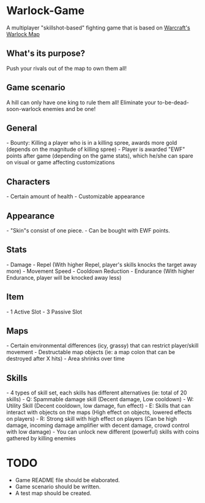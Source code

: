 Warlock-Game
============

A multiplayer "skillshot-based" fighting game that is based on <a href="http://www.hiveworkshop.com/forums/maps-564/warlock-1-00b-92687/" target="_blank">Warcraft's Warlock Map</a>

<h2>What's its purpose?</h2>

Push your rivals out of the map to own them all!

<h2>Game scenario</h2>
A hill can only have one king to rule them all! Eliminate your to-be-dead-soon-warlock enemies and be one!

<h2>General</h2>
- Bounty: Killing a player who is in a killing spree, awards more gold (depends on the magnitude of killing spree)
- Player is awarded "EWF" points after game (depending on the game stats), which he/she can spare on visual or game affecting customizations

<h2>Characters</h2>
- Certain amount of health
- Customizable appearance

<h2>Appearance</h2>
- "Skin"s consist of one piece. 
- Can be bought with EWF points.

<h2>Stats</h2>
- Damage
- Repel (With higher Repel, player's skills knocks the target away more)
- Movement Speed
- Cooldown Reduction
- Endurance (With higher Endurance, player will be knocked away less)

<h2>Item</h2>
- 1 Active Slot
- 3 Passive Slot

<h2>Maps</h2>
- Certain environmental differences (icy, grassy) that can restrict player/skill movement
- Destructable map objects (ie: a map colon that can be destroyed after X hits)
- Area shrinks over time

<h2>Skills</h2>
- 4 types of skill set, each skills has different alternatives (ie: total of 20 skills)
    - Q: Spammable damage skill (Decent damage, Low cooldown)
    - W: Utility Skill (Decent cooldown, low damage, fun effect)
    - E: Skills that can interact with objects on the maps (High effect on objects, lowered effects on players)
    - R: Strong skill with high effect on players (Can be high damage, incoming damage amplifier with decent damage, crowd control with low damage)
- You can unlock new different (powerful) skills with coins gathered by killing enemies

TODO
============

- Game README file should be elaborated.
- Game scenario should be written.
- A test map should be created.
